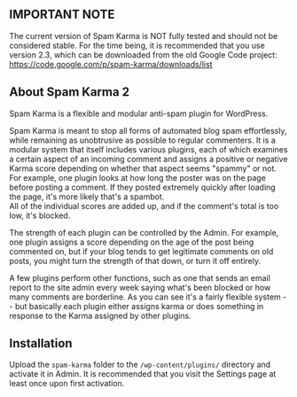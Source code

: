 IMPORTANT NOTE
--------
The current version of Spam Karma is NOT fully tested and should not be considered stable.  For the time being, it is recommended that you use version 2.3, which can be downloaded from the old Google Code project: https://code.google.com/p/spam-karma/downloads/list


About Spam Karma 2
--------

Spam Karma is a flexible and modular anti-spam plugin for WordPress.

Spam Karma is meant to stop all forms of automated blog spam effortlessly, while remaining as unobtrusive as possible to regular commenters. It is a modular system that itself includes various plugins, each of which examines a certain aspect of an incoming comment and assigns a positive or negative Karma score depending on whether that aspect seems "spammy" or not. 
For example, one plugin looks at how long the poster was on the page before posting a comment. If they posted extremely quickly after loading the page, it's more likely that's a spambot.  
All of the individual scores are added up, and if the comment's total is too low, it's blocked.

The strength of each plugin can be controlled by the Admin. For example, one plugin assigns a score depending on the age of the post being commented on, but if your blog tends to get legitimate comments on old posts, you might turn the strength of that down, or turn it off entirely.

A few plugins perform other functions, such as one that sends an email report to the site admin every week saying what's been blocked or how many comments are borderline. As you can see it's a fairly flexible system -- but basically each plugin either assigns karma or does something in response to the Karma assigned by other plugins.


Installation
--------

Upload the `spam-karma` folder to the `/wp-content/plugins/` directory and activate it in Admin.  It is recommended that you visit the Settings page at least once upon first activation.
